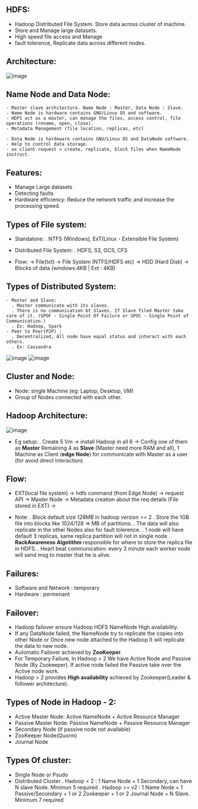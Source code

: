 HDFS:
-----
  - Hadoop Distributed File System. Store data across cluster of machine.
  - Store and Manage large datasets.
  - High speed file access and Manage
  - fault tolerence, Replicate data across different nodes.

Architecture:
-------------
  ![image](https://github.com/user-attachments/assets/d4f360c6-9a1d-443e-8670-4254d2a2327f)

Name Node and Data Node:
------------------------
    - Master slave architecture. Name Node : Master, Data Node : Slave.
    - Name Node is hardware contains GNU/Linux OS and software. 
    - HDFS act as a master, can manage the files, access control, file operations (rename, open, close).
    - Metadata Management (file location, replicas, etc)

    - Data Node is hardeware contains GNU/Linux OS and DataNode software.
    - Help to control data storage.
    - as client request > create, replicate, block files when NameNode instruct.

Features:
---------
  - Manage Large datasets
  - Detecting faults
  - Hardware efficiency: Reduce the network traffic and increase the processing speed.

Types of File system:
---------------------
  - Standalone:
    . NTFS (Windows), ExT(Linux - Extensible File System)
  - Distributed File System:
    . HDFS, S3, GCS, CFS

  - Flow: -> File(txt) -> File System (NTFS/HDFS etc) -> HDD (Hard Disk) -> Blocks of data (windows:4KB  |  Ext : 4KB)

Types of Distributed System:
----------------------------
    - Master and Slave: 
      . Master communicate with its slaves. 
      . There is no communication bt Slaves. If Slave filed Master take care of it. (SPOF - Single Point Of Failure or SPOC - Single Point of Communication.) 
      . Ex: Hadoop, Spark
    - Peer to Peer(P2P) : 
      . Decentralized, All node have equal status and interact with each others.
      . Ex: Cassandra
      
  ![image](https://github.com/user-attachments/assets/cf40d8f1-8785-448b-9b99-541364e862dd)
  ![image](https://github.com/user-attachments/assets/3dfc50d1-1914-491e-8668-df1f8714f1d5)

Cluster and Node: 
-----------------
  - Node: single Machine (eg: Laptop, Desktop, VM)
  - Group of Nodes connected with each other.

Hadoop Architecture:
--------------------
  ![image](https://github.com/user-attachments/assets/25fd964f-3494-4c7e-b1f3-c984e720ad98)

  - Eg setup:
    . Create 5 Vm -> install Hadoop in all 6 -> Config one of them as **Master** Remaining 4 as **Slave** (Master need more RAM and all), 1 Machine as Client (**edge Node**) for communicate with Master as a user (for avoid direct interaction)

Flow:
-----
  - EXT(local file system) -> hdfs command (from Edge Node) -> request API -> Master Node -> Metadata creation about the req details (File stored in EXT) -> 

  - Note:
    . Block default size 128MB in hadoop version >= 2
    . Store the 1GB file into blocks like 1024/128 => MB of partitions.
    . The data will also replicate in the other Nodes also for fault tolerence.
    . 1 node will have default 3 replicas, same replica partition will not in single node
    . **RackAwareness Algotithm** responsible for where to store the replica file in HDFS.
    . Heart beat communication: every 3 minute each worker node will send msg to master that he is alive.
    
Failures:
----------
  - Software and Network : temporary
  - Hardware : permenant

Failover:
---------
  - Hadoop failover ensure Hadoop HDFS NameNode High availability.
  - If any DataNode failed, the NameNode try to replicate the copies into other Node or Once new node attached to the Hadoop It will replicate the data to new node.
  - Automatic Failover achieved by **ZooKeeper**.
  - For Temporary Failure, In Hadoop > 2 We have Active Node and Passive Node (By Zookeeper). If active node failed the Passive take over the Active node work.
  - Hadoop > 2 provides **High availability** achieved by Zookeeper(Leader & follower architecture).

Types of Node in Hadoop - 2:
----------------------------
  - Active Master Node: Active NameNode + Active Resource Manager
  - Passive Master Node: Passive NameNode + Passive Resource Manager
  - Secondary Node (if passive node not available)
  - ZooKeeper Node(Quorm)
  - Journal Node

Types Of cluster:
-----------------
  - Single Node or Psudo
  - Distributed Cluster
    . Hadoop < 2 : 1 Name Node + 1 Secondary, can have N slave Node. Minimun 5 required
    . Hadoop >= v2 : 1 Name Node + 1 Passive/Secondary + 1 or 2 Zookeeper + 1 or 2 Journal Node  + N Slave. Minimum 7 required
    



    






















  
